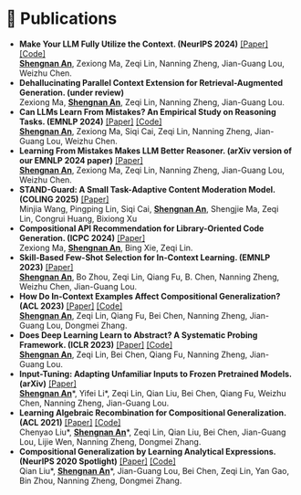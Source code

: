 
# 📝 Publications 

-	**Make Your LLM Fully Utilize the Context. (NeurIPS 2024)** [[Paper]](https://arxiv.org/abs/2404.16811) [[Code]](https://github.com/microsoft/FILM)  
  <ins>**Shengnan An**</ins>, Zexiong Ma, Zeqi Lin, Nanning Zheng, Jian-Guang Lou, Weizhu Chen.
-	**Dehallucinating Parallel Context Extension for Retrieval-Augmented Generation. (under review)**\
  Zexiong Ma, <ins>**Shengnan An**</ins>, Zeqi Lin, Nanning Zheng, Jian-Guang Lou.
- **Can LLMs Learn From Mistakes? An Empirical Study on Reasoning Tasks. (EMNLP 2024)** [[Paper]](https://aclanthology.org/2024.findings-emnlp.46/) [[Code]](https://github.com/microsoft/LEMA/)  
  <ins>**Shengnan An**</ins>, Zexiong Ma, Siqi Cai, Zeqi Lin, Nanning Zheng, Jian-Guang Lou, Weizhu Chen.
-	**Learning From Mistakes Makes LLM Better Reasoner. (arXiv version of our EMNLP 2024 paper)** [[Paper]](https://arxiv.org/abs/2310.20689)  
  <ins>**Shengnan An**</ins>, Zexiong Ma, Zeqi Lin, Nanning Zheng, Jian-Guang Lou, Weizhu Chen.
- **STAND-Guard: A Small Task-Adaptive Content Moderation Model. (COLING 2025)** [[Paper]](https://arxiv.org/abs/2411.05214)  
  Minjia Wang, Pingping Lin, Siqi Cai, <ins>**Shengnan An**</ins>, Shengjie Ma, Zeqi Lin, Congrui Huang, Bixiong Xu
-	**Compositional API Recommendation for Library-Oriented Code Generation. (ICPC 2024)** [[Paper]](https://arxiv.org/abs/2402.19431)  
  Zexiong Ma, <ins>**Shengnan An**</ins>, Bing Xie, Zeqi Lin. 
-	**Skill-Based Few-Shot Selection for In-Context Learning. (EMNLP 2023)** [[Paper]](https://aclanthology.org/2023.emnlp-main.831/)  
  <ins>**Shengnan An**</ins>, Bo Zhou, Zeqi Lin, Qiang Fu, B. Chen, Nanning Zheng, Weizhu Chen, Jian-Guang Lou. 
-	**How Do In-Context Examples Affect Compositional Generalization? (ACL 2023)** [[Paper]](https://aclanthology.org/2023.acl-long.618/) [[Code]](https://github.com/microsoft/ContextualSP/tree/master/cofe)  
  <ins>**Shengnan An**</ins>, Zeqi Lin, Qiang Fu, Bei Chen, Nanning Zheng, Jian-Guang Lou, Dongmei Zhang. 
-	**Does Deep Learning Learn to Abstract? A Systematic Probing Framework. (ICLR 2023)** [[Paper]](https://arxiv.org/abs/2302.11978) [[Code]](https://github.com/microsoft/ContextualSP/tree/master/abstraction_probing)  
  <ins>**Shengnan An**</ins>, Zeqi Lin, Bei Chen, Qiang Fu, Nanning Zheng, Jian-Guang Lou. 
-	**Input-Tuning: Adapting Unfamiliar Inputs to Frozen Pretrained Models. (arXiv)** [[Paper]](https://arxiv.org/abs/2203.03131)  
  <ins>**Shengnan An**</ins>\*, Yifei Li\*, Zeqi Lin, Qian Liu, Bei Chen, Qiang Fu, Weizhu Chen, Nanning Zheng, Jian-Guang Lou. 
-	**Learning Algebraic Recombination for Compositional Generalization. (ACL 2021)** [[Paper]](https://aclanthology.org/2021.findings-acl.97/) [[Code]](https://github.com/thousfeet/LEAR?tab=readme-ov-file)  
  Chenyao Liu\*, <ins>**Shengnan An**</ins>\*, Zeqi Lin, Qian Liu, Bei Chen, Jian-Guang Lou, Lijie Wen, Nanning Zheng, Dongmei Zhang. 
-	**Compositional Generalization by Learning Analytical Expressions. (NeurIPS 2020 Spotlight)** [[Paper]](https://proceedings.neurips.cc/paper/2020/file/83adc9225e4deb67d7ce42d58fe5157c-Paper.pdf) [[Code]](https://github.com/microsoft/ContextualSP/tree/master/compositional_generalization)  
  Qian Liu\*, <ins>**Shengnan An**</ins>\*, Jian-Guang Lou, Bei Chen, Zeqi Lin, Yan Gao, Bin Zhou, Nanning Zheng, Dongmei Zhang. 
